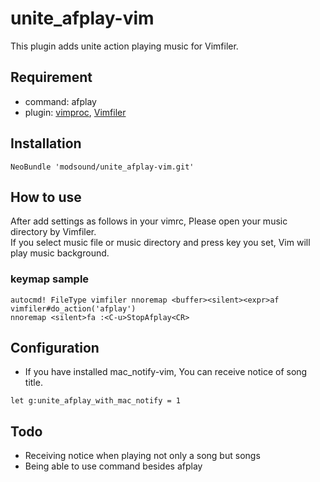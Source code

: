 unite_afplay-vim
==============

This plugin adds unite action playing music for Vimfiler.

## Requirement

* command: afplay
* plugin: [vimproc](https://github.com/Shougo/vimproc.vim.git), [Vimfiler](https://github.com/Shougo/vimfiler.vim.git)

## Installation

```
NeoBundle 'modsound/unite_afplay-vim.git'
```

## How to use

After add settings as follows in your vimrc, Please open your music directory by Vimfiler.  
If you select music file or music directory and press key you set, Vim will play music background.

### keymap sample

```
autocmd! FileType vimfiler nnoremap <buffer><silent><expr>af vimfiler#do_action('afplay')
nnoremap <silent>fa :<C-u>StopAfplay<CR>
```

## Configuration

* If you have installed mac_notify-vim, You can receive notice of song title.

```
let g:unite_afplay_with_mac_notify = 1
```

## Todo

* Receiving notice when playing not only a song but songs
* Being able to use command besides afplay
